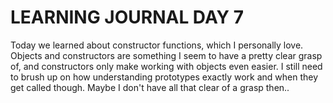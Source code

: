 # LEARNING JOURNAL DAY 7

Today we learned about constructor functions, which I personally love. Objects and constructors are something I seem to have a pretty clear grasp of, and constructors only make working with objects even easier. I still need to brush up on how understanding prototypes exactly work and when they get called though. Maybe I don't have all that clear of a grasp then..
